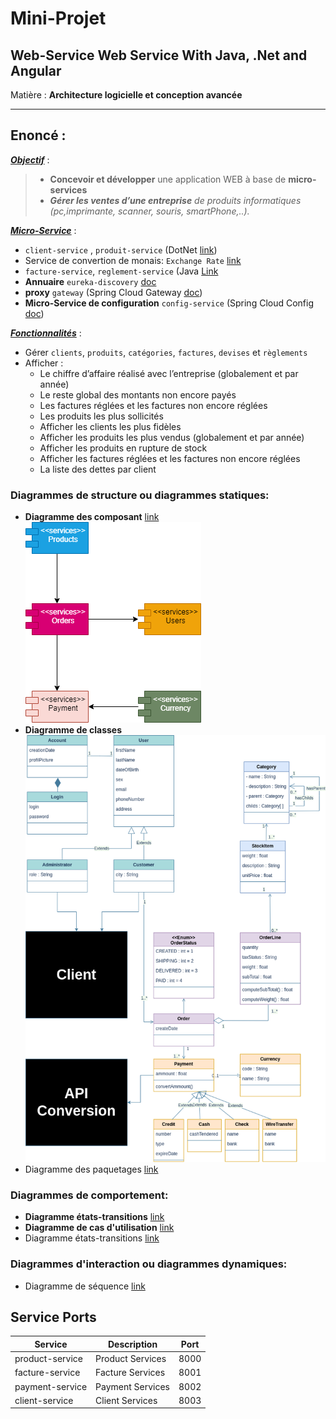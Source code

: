 # Mini-Projet

## Web-Service Web Service With Java, .Net and Angular

Matière : **Architecture logicielle et conception avancée**

___

## Enoncé :

<u>***Objectif***</u> :
> * **Concevoir et développer** une application WEB à base de **micro-services**
>* ***Gérer les ventes d’une entreprise** de produits informatiques (pc,imprimante, scanner, souris, smartPhone,..).*

<u>***Micro-Service***</u> :

* `client-service` , `produit-service` (DotNet [link](https://fr.wikipedia.org/wiki/.NET_Core))
* Service de convertion de monais:  `Exchange Rate` [link](https://exchangeratesapi.io/)
* `facture-service`, `reglement-service` (Java [Link](https://fr.wikipedia.org/wiki/Java_(technique))
* **Annuaire** `eureka-discovery` [doc](https://spring.io/guides/gs/service-registration-and-discovery/)
* **proxy** `gateway` (Spring Cloud Gateway [doc](https://spring.io/projects/spring-cloud-gateway))
* **Micro-Service de configuration** `config-service` (Spring Cloud
  Config [doc](https://docs.spring.io/spring-cloud-config/docs/current/reference/html/))

<u>***Fonctionnalités***</u> :

* Gérer `clients`, `produits`, `catégories`, `factures`, `devises` et `règlements`
* Afficher :
    * Le chiffre d’affaire réalisé avec l’entreprise (globalement et par année)
    * Le reste global des montants non encore payés
    * Les factures réglées et les factures non encore réglées
    * Les produits les plus sollicités
    * Afficher les clients les plus fidèles
    * Afficher les produits les plus vendus (globalement et par année)
    * Afficher les produits en rupture de stock
    * Afficher les factures réglées et les factures non encore réglées
    * La liste des dettes par client

### Diagrammes de structure ou diagrammes statiques:

* **Diagramme des composant** [link](https://fr.wikipedia.org/wiki/Diagramme_de_composants) <br><img src="./architecture.drawio.png">
* **Diagramme de classes** <br><img src="./class_diagram_v1.png">
* Diagramme des paquetages [link](https://fr.wikipedia.org/wiki/Diagramme_des_paquetages)

### Diagrammes de comportement:

* **Diagramme états-transitions** [link](https://fr.wikipedia.org/wiki/Diagramme_de_cas_d%27utilisation)
* **Diagramme de cas d'utilisation** [link](https://fr.wikipedia.org/wiki/Diagramme_de_cas_d%27utilisation)
* Diagramme états-transitions [link](https://fr.wikipedia.org/wiki/Diagramme_d%27activit%C3%A9)

### Diagrammes d'interaction ou diagrammes dynamiques:

* Diagramme de séquence [link](https://fr.wikipedia.org/wiki/Diagramme_de_s%C3%A9quence)

## Service Ports

| Service         | Description      | Port |
|-----------------|------------------|------|
| product-service | Product Services | 8000 |
| facture-service | Facture Services | 8001 |
| payment-service | Payment Services | 8002 |
| client-service  | Client Services  | 8003 |
